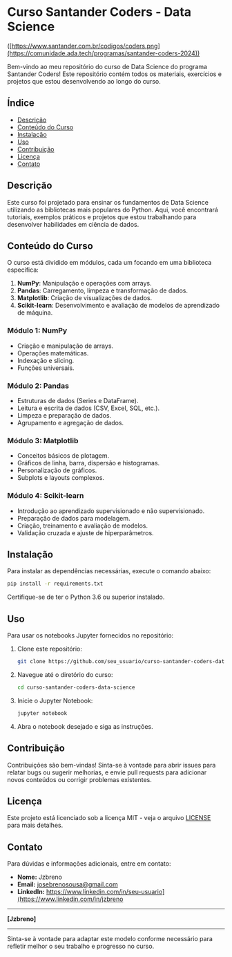# Curso Santander Coders - Data Science

([https://www.santander.com.br/codigos/coders.png](https://comunidade.ada.tech/programas/santander-coders-2024)) 

Bem-vindo ao meu repositório do curso de Data Science do programa Santander Coders! Este repositório contém todos os materiais, exercícios e projetos que estou desenvolvendo ao longo do curso.

## Índice

- [Descrição](#descrição)
- [Conteúdo do Curso](#conteúdo-do-curso)
- [Instalação](#instalação)
- [Uso](#uso)
- [Contribuição](#contribuição)
- [Licença](#licença)
- [Contato](#contato)

## Descrição

Este curso foi projetado para ensinar os fundamentos de Data Science utilizando as bibliotecas mais populares do Python. Aqui, você encontrará tutoriais, exemplos práticos e projetos que estou trabalhando para desenvolver habilidades em ciência de dados.

## Conteúdo do Curso

O curso está dividido em módulos, cada um focando em uma biblioteca específica:

1. **NumPy**: Manipulação e operações com arrays.
2. **Pandas**: Carregamento, limpeza e transformação de dados.
3. **Matplotlib**: Criação de visualizações de dados.
4. **Scikit-learn**: Desenvolvimento e avaliação de modelos de aprendizado de máquina.

### Módulo 1: NumPy

- Criação e manipulação de arrays.
- Operações matemáticas.
- Indexação e slicing.
- Funções universais.

### Módulo 2: Pandas

- Estruturas de dados (Series e DataFrame).
- Leitura e escrita de dados (CSV, Excel, SQL, etc.).
- Limpeza e preparação de dados.
- Agrupamento e agregação de dados.

### Módulo 3: Matplotlib

- Conceitos básicos de plotagem.
- Gráficos de linha, barra, dispersão e histogramas.
- Personalização de gráficos.
- Subplots e layouts complexos.

### Módulo 4: Scikit-learn

- Introdução ao aprendizado supervisionado e não supervisionado.
- Preparação de dados para modelagem.
- Criação, treinamento e avaliação de modelos.
- Validação cruzada e ajuste de hiperparâmetros.

## Instalação

Para instalar as dependências necessárias, execute o comando abaixo:

```bash
pip install -r requirements.txt
```

Certifique-se de ter o Python 3.6 ou superior instalado.

## Uso

Para usar os notebooks Jupyter fornecidos no repositório:

1. Clone este repositório:

    ```bash
    git clone https://github.com/seu_usuario/curso-santander-coders-data-science.git
    ```

2. Navegue até o diretório do curso:

    ```bash
    cd curso-santander-coders-data-science
    ```

3. Inicie o Jupyter Notebook:

    ```bash
    jupyter notebook
    ```

4. Abra o notebook desejado e siga as instruções.

## Contribuição

Contribuições são bem-vindas! Sinta-se à vontade para abrir issues para relatar bugs ou sugerir melhorias, e envie pull requests para adicionar novos conteúdos ou corrigir problemas existentes.

## Licença

Este projeto está licenciado sob a licença MIT - veja o arquivo [LICENSE](LICENSE) para mais detalhes.

## Contato

Para dúvidas e informações adicionais, entre em contato:

- **Nome:** Jzbreno
- **Email:** josebrenosousa@gmail.com
- **LinkedIn:** https://www.linkedin.com/in/seu-usuario](https://www.linkedin.com/in/jzbreno

---


**[Jzbreno]**

---

Sinta-se à vontade para adaptar este modelo conforme necessário para refletir melhor o seu trabalho e progresso no curso.
